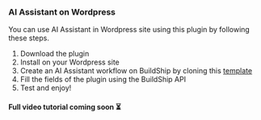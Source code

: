 ### AI Assistant on Wordpress

You can use AI Assistant in Wordpress site using this plugin by following these steps.

1. Download the plugin
2. Install on your Wordpress site
3. Create an AI Assistant workflow on BuildShip by cloning this [template](https://buildship.app/remix?template=assistant-conversation)
4. Fill the fields of the plugin using the BuildShip API
5. Test and enjoy!

#### Full video tutorial coming soon ⏳
